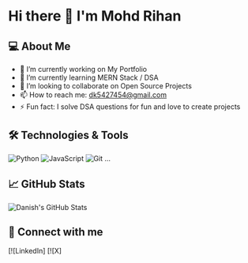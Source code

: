 # Hi there 👋 I'm Mohd Rihan

## 💻 About Me
- 🔭 I’m currently working on My Portfolio
- 🌱 I’m currently learning MERN Stack / DSA
- 👯 I’m looking to collaborate on Open Source Projects
- 📫 How to reach me: dk5427454@gmail.com
- ⚡ Fun fact: I solve DSA questions for fun and love to create projects

## 🛠️ Technologies & Tools
![Python](https://img.shields.io/badge/Python-3776AB?style=for-the-badge&logo=python)
![JavaScript](https://img.shields.io/badge/JavaScript-F7DF1E?style=for-the-badge&logo=javascript)
![Git](https://img.shields.io/badge/Git-F05032?style=for-the-badge&logo=git)
...

## 📈 GitHub Stats
![Danish's GitHub Stats](https://github-readme-stats.vercel.app/api?username=danish-khan&show_icons=true&theme=radical)

## 🔗 Connect with me
[![LinkedIn]
[![X]
